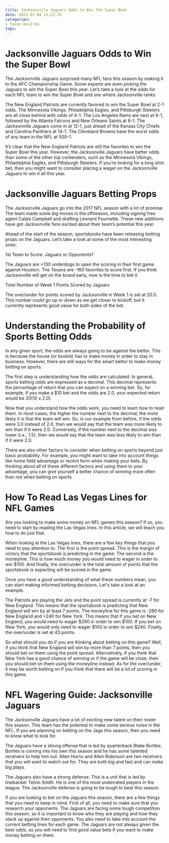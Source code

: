 ```yaml
---
title: Jacksonville Jaguars Odds to Win the Super Bowl
date: 2023-01-04 22:22:35
categories:
- Texas Hold Em
tags:
---
```



#  Jacksonville Jaguars Odds to Win the Super Bowl

The Jacksonville Jaguars surprised many NFL fans this season by making it to the AFC Championship Game. Some experts are even picking the Jaguars to win the Super Bowl this year. Let’s take a look at the odds for each NFL team to win the Super Bowl and see where Jacksonville ranks.

The New England Patriots are currently favored to win the Super Bowl at 2-1 odds. The Minnesota Vikings, Philadelphia Eagles, and Pittsburgh Steelers are all close behind with odds of 4-1. The Los Angeles Rams are next at 6-1, followed by the Atlanta Falcons and New Orleans Saints at 8-1. The Jacksonville Jaguars come in at 12-1, just ahead of the Kansas City Chiefs and Carolina Panthers at 14-1. The Cleveland Browns have the worst odds of any team in the NFL at 500-1.

It’s clear that the New England Patriots are still the favorites to win the Super Bowl this year. However, the Jacksonville Jaguars have better odds than some of the other top contenders, such as the Minnesota Vikings, Philadelphia Eagles, and Pittsburgh Steelers. If you’re looking for a long shot bet, then you might want to consider placing a wager on the Jacksonville Jaguars to win it all this year.

#  Jacksonville Jaguars Betting Props

The Jacksonville Jaguars go into the 2017 NFL season with a lot of promise. The team made some big moves in the offseason, including signing free agent Calais Campbell and drafting Leonard Fournette. These new additions have got Jacksonville fans excited about their team’s potential this year.

Ahead of the start of the season, sportsbooks have been releasing betting props on the Jaguars. Let’s take a look at some of the most interesting ones:

1st Team to Score: Jaguars or Opponents?

The Jaguars are +130 underdogs to open the scoring in their first game against Houston. The Texans are -160 favorites to score first. If you think Jacksonville will get on the board early, now is the time to bet it.

Total Number of Week 1 Points Scored by Jaguars

The over/under for points scored by Jacksonville in Week 1 is set at 20.5. This number could go up or down as we get closer to kickoff, but it currently represents good value for both sides of the bet.

#  Understanding the Probability of Sports Betting Odds

In any given sport, the odds are always going to be against the bettor. This is because the house (or bookie) has to make money in order to stay in business. However, there are still ways for the smart bettor to make money betting on sports.

The first step is understanding how the odds are calculated. In general, sports betting odds are expressed as a decimal. This decimal represents the percentage of return that you can expect on a winning bet. So, for example, if you make a $10 bet and the odds are 2.0, your expected return would be $20 ($10 x 2.0).

Now that you understand how the odds work, you need to learn how to read them. In most cases, the higher the number next to the decimal, the more likely it is that the team will win. So, in our example from before, if the odds were 3.0 instead of 2.0, then we would say that the team was more likely to win than if it were 2.0. Conversely, if the number next to the decimal was lower (i.e., 1.5), then we would say that the team was less likely to win than if it were 2.0.

There are also other factors to consider when betting on sports beyond just basic probability. For example, you might want to take into account things like home field advantage or recent form when making your bets. By thinking about all of these different factors and using them to your advantage, you can give yourself a better chance of winning more often than not when betting on sports

#  How To Read Las Vegas Lines for NFL Games

Are you looking to make some money on NFL games this season? If so, you need to start by reading the Las Vegas lines. In this article, we will teach you how to do just that.

When looking at the Las Vegas lines, there are a few key things that you need to pay attention to. The first is the point spread. This is the margin of victory that the sportsbook is predicting in the game. The second is the moneyline. This is how much money you would need to wager in order to win $100. And finally, the over/under is the total amount of points that the sportsbook is expecting will be scored in the game.

Once you have a good understanding of what these numbers mean, you can start making informed betting decisions. Let's take a look at an example.

The Patriots are playing the Jets and the point spread is currently at -7 for New England. This means that the sportsbook is predicting that New England will win by at least 7 points. The moneyline for this game is -280 for New England and +240 for New York. This means that if you bet on New England, you would need to wager $280 in order to win $100. If you bet on New York, you would only need to wager $100 in order to win $240. Finally, the over/under is set at 43 points.

So what should you do if you are thinking about betting on this game? Well, if you think that New England will win by more than 7 points, then you should bet on them using the point spread. Alternatively, if you think that New York has a good chance of winning or if the game will be close, then you should bet on them using the moneyline instead. As for the over/under, it may be worth betting on if you think that there will be a lot of scoring in this game.

#   NFL Wagering Guide: Jacksonville Jaguars

The Jacksonville Jaguars have a lot of exciting new talent on their roster this season. This team has the potential to make some serious noise in the NFL. If you are planning on betting on the Jags this season, then you need to know what to look for.

The Jaguars have a strong offense that is led by quarterback Blake Bortles. Bortles is coming into his own this season and he has some talented receivers to help him out. Allen Hurns and Allen Robinson are two receivers that you will want to watch out for. They are both big and fast and can make big plays.

The Jaguars also have a strong defense. This is a unit that is led by linebacker Telvin Smith. He is one of the most underrated players in the league. The Jacksonville defense is going to be tough to beat this season.

If you are looking to bet on the Jaguars this season, there are a few things that you need to keep in mind. First of all, you need to make sure that you research your opponents. The Jaguars are facing some tough competition this season, so it is important to know who they are playing and how they stack up against their opponents. You also need to take into account the current betting lines for each game. The Jaguars are not always given the best odds, so you will need to find good value bets if you want to make money betting on them.